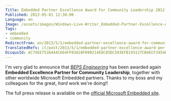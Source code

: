 ```yaml
---
Title: Embedded Partner Excellence Award For Community Leadership 2012
Published: 2013-05-01 12:30:00
Language: en
Image: /assets/images/Windows-Live-Writer_Embedded-Partner-Excellence-Award-for-Co_C813_EmbeddedPartners_3.jpg
Tags:
- embedded
- community
RedirectFrom: en/2013/5/1/embedded-partner-excellence-award-for-community-leadership-2012.aspx
TranslatedRefs: it/post/2013/5/1/embedded-partner-excellence-award-per-community-leadership-2012.md
DisqusId: AC74EE752A444C664FF03A28F090214E8C85DC593EFB193127CB4ECF3454B00A
---
```

I'm very glad to announce that <a href="http://www.bepseng.it" target="_blank">*BEPS Engineering*</a> has been awarded again **Embedded Excellence Partner for Community Leadership**, together with other worldwide Microsoft Embedded partners. Thanks to my boss and my colleagues for the great, *hard* work we're doing!!

The full press release is available on the <a href="http://blogs.msdn.com/b/windows-embedded/archive/2013/04/30/recognizing-excellence-among-windows-embedded-partners.aspx" target="_blank">official Microsoft Embedded site</a>.